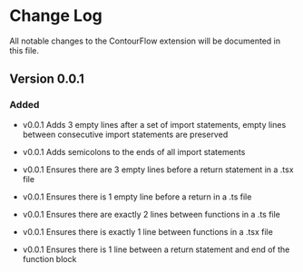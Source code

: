 # Change Log

All notable changes to the ContourFlow extension will be documented in this file.

## Version 0.0.1 

### Added

- v0.0.1 Adds 3 empty lines after a set of import statements, empty lines between consecutive import statements are preserved

- v0.0.1 Adds semicolons to the ends of all import statements

- v0.0.1 Ensures there are 3 empty lines before a return statement in a .tsx file

- v0.0.1 Ensures there is 1 empty line before a return in a .ts file

- v0.0.1 Ensures there are exactly 2 lines between functions in a .ts file

- v0.0.1 Ensures there is exactly 1 line between functions in a .tsx file

- v0.0.1 Ensures there is 1 line between a return statement and end of the function block 